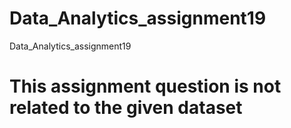 # Data_Analytics_assignment19
Data_Analytics_assignment19


# This assignment question is not related to the given dataset
